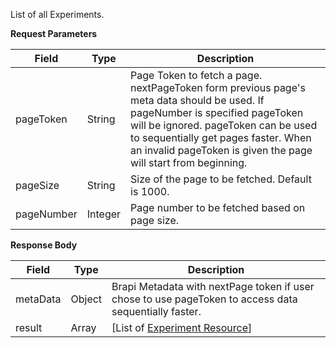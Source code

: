 
List of all Experiments.

**Request Parameters**

Field | Type | Description
------|------|------------
pageToken | String | Page Token to fetch a page. nextPageToken form previous page's meta data should be used. If pageNumber is specified pageToken will be ignored. pageToken can be used to sequentially get pages faster. When an invalid pageToken is given the page will start from beginning.
pageSize | String | Size of the page to be fetched. Default is 1000.
pageNumber | Integer | Page number to be fetched based on page size.

**Response Body**

Field | Type | Description
------|------|------------
metaData | Object | Brapi Metadata with nextPage token if user chose to use pageToken to access data sequentially faster.
result | Array | [List of [Experiment Resource](https://gdmsampletracking.docs.apiary.io/#reference/experiments)]


